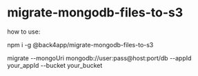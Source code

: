 # migrate-mongodb-files-to-s3

how to use:

npm i -g @back4app/migrate-mongodb-files-to-s3

migrate --mongoUri mongodb://user:pass@host:port/db --appId your_appId --bucket your_bucket
